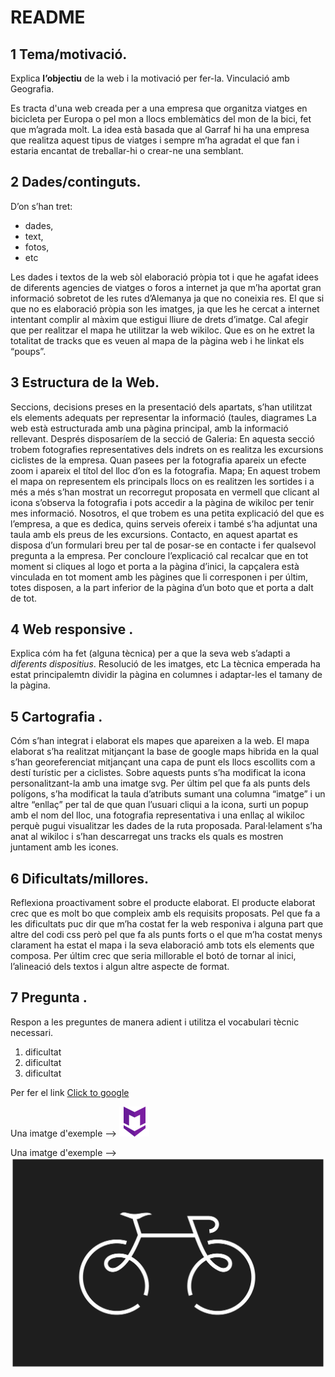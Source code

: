 # README #

## 1 Tema/motivació. 
Explica **l’objectiu** de la web i la motivació per fer-la. Vinculació amb Geografia.

Es tracta d'una web creada per a una empresa que organitza viatges en bicicleta per Europa o pel mon a llocs emblemàtics del mon de la bici, fet que m’agrada molt. La idea està basada que al Garraf hi ha una empresa que realitza aquest tipus de viatges i sempre m’ha agradat el que fan i estaria encantat de treballar-hi o crear-ne una semblant.
## 2 Dades/continguts. 
D’on s’han tret:
- dades, 
- text, 
- fotos, 
- etc

Les dades i textos de la web sòl elaboració pròpia tot i que he agafat idees de diferents agencies de viatges o foros a internet ja que m’ha aportat gran informació sobretot de les rutes d’Alemanya ja que no coneixia res. El que si que no es elaboració pròpia son les imatges, ja que les he cercat a internet intentant complir al màxim que estigui lliure de drets d’imatge.
Cal afegir que per realitzar el mapa he utilitzar la web wikiloc. Que es on he extret la totalitat de tracks que es veuen al mapa de la pàgina web i he linkat els “poups”.
## 3 Estructura de la Web. 
Seccions, decisions preses en la presentació dels apartats, s’han utilitzat els elements adequats per representar la informació (taules, diagrames
La web està estructurada amb una pàgina principal, amb la informació rellevant. Després disposaríem de la secció de 
Galeria: En aquesta secció trobem fotografies representatives dels indrets on es realitza les excursions ciclistes de la empresa. Quan pasees per la fotografia apareix un efecte zoom i apareix el títol del lloc d’on es la fotografia.
Mapa; En aquest trobem el mapa on representem els principals llocs on es realitzen les sortides i a més a més s’han mostrat un recorregut proposata en vermell que clicant al icona s’observa la fotografia i pots accedir a la pàgina de wikiloc per tenir mes informació.
Nosotros, el que trobem es una petita explicació del que es l’empresa, a que es dedica, quins serveis ofereix i també s’ha adjuntat una taula amb els preus de les excursions.
Contacto, en aquest apartat es disposa d’un formulari breu per tal de posar-se en contacte i fer qualsevol pregunta a la empresa.
Per concloure l’explicació cal recalcar que en tot moment si cliques al logo et porta a la pàgina d’inici, la capçalera està vinculada en tot moment amb les pàgines que li corresponen i per últim, totes disposen, a la part inferior de la pàgina d’un boto que et porta a dalt de tot.

## 4 Web responsive . 
Explica cóm ha fet (alguna tècnica) per a que la seva web s’adapti a *diferents dispositius*. Resolució de les imatges, etc
La tècnica emperada ha estat principalemtn dividir la pàgina en columnes i adaptar-les el tamany de la pàgina.

## 5 Cartografia . 
Cóm s’han integrat i elaborat els mapes que apareixen a la web.
El mapa elaborat s’ha realitzat mitjançant la base de google maps hibrida en la qual s’han georeferenciat mitjançant una capa de punt els llocs escollits com a destí turístic per a ciclistes. Sobre aquests punts s’ha modificat la icona personalitzant-la amb una imatge svg. Per últim pel que fa als punts dels polígons, s’ha modificat la taula d’atributs sumant una columna “imatge” i un altre “enllaç” per tal de que quan l’usuari cliqui a la icona, surti un popup amb el nom del lloc, una fotografia representativa i una enllaç al wikiloc perquè pugui visualitzar les dades de la ruta proposada.
Paral·lelament s’ha anat al wikiloc i s’han descarregat uns tracks els quals es mostren juntament amb les icones.

## 6 Dificultats/millores. 
Reflexiona proactivament sobre el producte elaborat.
El producte elaborat crec que es molt bo que compleix amb els requisits proposats. Pel que fa a les dificultats puc dir que m’ha costat fer la web responiva i alguna part que altre del codi css però pel que fa als punts forts o el que m’ha costat menys clarament ha estat el mapa i la seva elaboració amb tots els elements que composa.
Per últim crec que seria millorable el botó de tornar al inici, l’alineació dels textos i algun altre aspecte de format.
## 7 Pregunta . 
Respon a les preguntes de manera adient i utilitza el vocabulari tècnic necessari.

1. dificultat 
2. dificultat
3. dificultat

Per fer el link
[Click to google](https://www.google.com)

Una imatge d'exemple --> 
![Una imatge d'exemple](https://github.com/adam-p/markdown-here/raw/master/src/common/images/icon48.png "Logo Title Text 1")

Una imatge d'exemple --> 
![Una imatge d'exemple](./images/logo.png "Logo Title Text 1")
